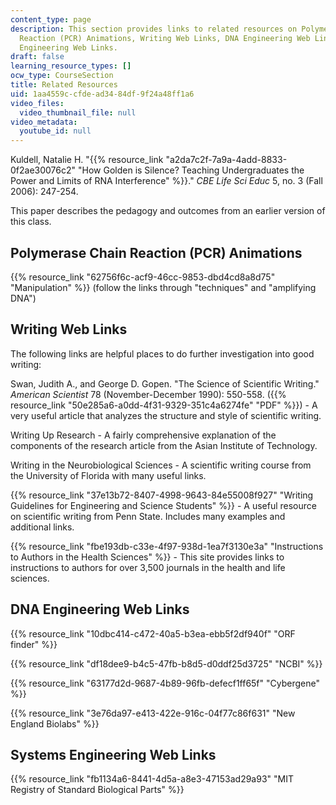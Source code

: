 ```yaml
---
content_type: page
description: This section provides links to related resources on Polymerase Chain
  Reaction (PCR) Animations, Writing Web Links, DNA Engineering Web Links, and Systems
  Engineering Web Links.
draft: false
learning_resource_types: []
ocw_type: CourseSection
title: Related Resources
uid: 1aa4559c-cfde-ad34-84df-9f24a48ff1a6
video_files:
  video_thumbnail_file: null
video_metadata:
  youtube_id: null
---
```

Kuldell, Natalie H. "{{% resource_link "a2da7c2f-7a9a-4add-8833-0f2ae30076c2" "How Golden is Silence? Teaching Undergraduates the Power and Limits of RNA Interference" %}}." *CBE Life Sci Educ* 5, no. 3 (Fall 2006): 247-254.

This paper describes the pedagogy and outcomes from an earlier version of this class.

## Polymerase Chain Reaction (PCR) Animations

{{% resource_link "62756f6c-acf9-46cc-9853-dbd4cd8a8d75" "Manipulation" %}} (follow the links through "techniques" and "amplifying DNA")

## Writing Web Links

The following links are helpful places to do further investigation into good writing:

Swan, Judith A., and George D. Gopen. "The Science of Scientific Writing." *American Scientist* 78 (November-December 1990): 550-558. ({{% resource_link "50e285a6-a0dd-4f31-9329-351c4a6274fe" "PDF" %}}) - A very useful article that analyzes the structure and style of scientific writing.

Writing Up Research - A fairly comprehensive explanation of the components of the research article from the Asian Institute of Technology.

Writing in the Neurobiological Sciences - A scientific writing course from the University of Florida with many useful links.

{{% resource_link "37e13b72-8407-4998-9643-84e55008f927" "Writing Guidelines for Engineering and Science Students" %}} - A useful resource on scientific writing from Penn State. Includes many examples and additional links.

{{% resource_link "fbe193db-c33e-4f97-938d-1ea7f3130e3a" "Instructions to Authors in the Health Sciences" %}} - This site provides links to instructions to authors for over 3,500 journals in the health and life sciences.

## DNA Engineering Web Links

{{% resource_link "10dbc414-c472-40a5-b3ea-ebb5f2df940f" "ORF finder" %}}

{{% resource_link "df18dee9-b4c5-47fb-b8d5-d0ddf25d3725" "NCBI" %}}

{{% resource_link "63177d2d-9687-4b89-96fb-defecf1ff65f" "Cybergene" %}}

{{% resource_link "3e76da97-e413-422e-916c-04f77c86f631" "New England Biolabs" %}}

## Systems Engineering Web Links

{{% resource_link "fb1134a6-8441-4d5a-a8e3-47153ad29a93" "MIT Registry of Standard Biological Parts" %}}
